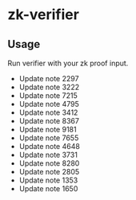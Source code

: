 # zk-verifier

## Usage

Run verifier with your zk proof input.
- Update note 2297
- Update note 3222
- Update note 7215
- Update note 4795
- Update note 3412
- Update note 8367
- Update note 9181
- Update note 7655
- Update note 4648
- Update note 3731
- Update note 8280
- Update note 2805
- Update note 1353
- Update note 1650
